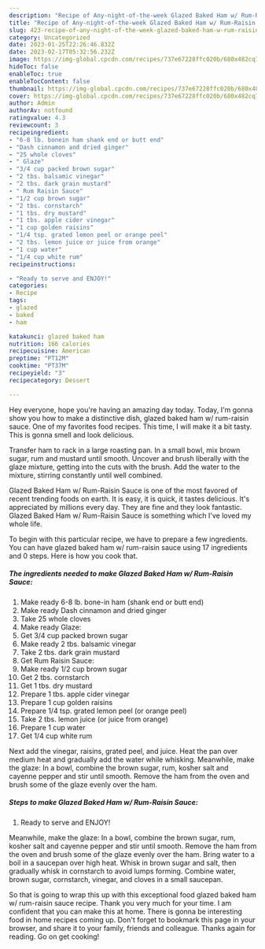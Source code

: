 ```yaml
---
description: "Recipe of Any-night-of-the-week Glazed Baked Ham w/ Rum-Raisin Sauce"
title: "Recipe of Any-night-of-the-week Glazed Baked Ham w/ Rum-Raisin Sauce"
slug: 423-recipe-of-any-night-of-the-week-glazed-baked-ham-w-rum-raisin-sauce
category: Uncategorized
date: 2023-01-25T22:26:46.832Z
date: 2023-02-17T05:32:56.232Z
image: https://img-global.cpcdn.com/recipes/737e67228ffc020b/680x482cq70/glazed-baked-ham-w-rum-raisin-sauce-recipe-main-photo.jpg
hideToc: false
enableToc: true
enableTocContent: false
thumbnail: https://img-global.cpcdn.com/recipes/737e67228ffc020b/680x482cq70/glazed-baked-ham-w-rum-raisin-sauce-recipe-main-photo.jpg
cover: https://img-global.cpcdn.com/recipes/737e67228ffc020b/680x482cq70/glazed-baked-ham-w-rum-raisin-sauce-recipe-main-photo.jpg
author: Admin
authorAv: notfound
ratingvalue: 4.3
reviewcount: 3
recipeingredient:
- "6-8 lb. bonein ham shank end or butt end"
- "Dash cinnamon and dried ginger"
- "25 whole cloves"
- " Glaze"
- "3/4 cup packed brown sugar"
- "2 tbs. balsamic vinegar"
- "2 tbs. dark grain mustard"
- " Rum Raisin Sauce"
- "1/2 cup brown sugar"
- "2 tbs. cornstarch"
- "1 tbs. dry mustard"
- "1 tbs. apple cider vinegar"
- "1 cup golden raisins"
- "1/4 tsp. grated lemon peel or orange peel"
- "2 tbs. lemon juice or juice from orange"
- "1 cup water"
- "1/4 cup white rum"
recipeinstructions:

- "Ready to serve and ENJOY!"
categories:
- Recipe
tags:
- glazed
- baked
- ham

katakunci: glazed baked ham 
nutrition: 166 calories
recipecuisine: American
preptime: "PT12M"
cooktime: "PT37M"
recipeyield: "3"
recipecategory: Dessert

---
```



Hey everyone, hope you're having an amazing day today. Today, I'm gonna show you how to make a distinctive dish, glazed baked ham w/ rum-raisin sauce. One of my favorites food recipes. This time, I will make it a bit tasty. This is gonna smell and look delicious.

Transfer ham to rack in a large roasting pan. In a small bowl, mix brown sugar, rum and mustard until smooth. Uncover and brush liberally with the glaze mixture, getting into the cuts with the brush. Add the water to the mixture, stirring constantly until well combined.

Glazed Baked Ham w/ Rum-Raisin Sauce is one of the most favored of recent trending foods on earth. It is easy, it is quick, it tastes delicious. It's appreciated by millions every day. They are fine and they look fantastic. Glazed Baked Ham w/ Rum-Raisin Sauce is something which I've loved my whole life.


To begin with this particular recipe, we have to prepare a few ingredients. You can have glazed baked ham w/ rum-raisin sauce using 17 ingredients and 0 steps. Here is how you cook that.

<!--inarticleads1-->

##### The ingredients needed to make Glazed Baked Ham w/ Rum-Raisin Sauce:

1. Make ready 6-8 lb. bone-in ham (shank end or butt end)
1. Make ready Dash cinnamon and dried ginger
1. Take 25 whole cloves
1. Make ready  Glaze:
1. Get 3/4 cup packed brown sugar
1. Make ready 2 tbs. balsamic vinegar
1. Take 2 tbs. dark grain mustard
1. Get  Rum Raisin Sauce:
1. Make ready 1/2 cup brown sugar
1. Get 2 tbs. cornstarch
1. Get 1 tbs. dry mustard
1. Prepare 1 tbs. apple cider vinegar
1. Prepare 1 cup golden raisins
1. Prepare 1/4 tsp. grated lemon peel (or orange peel)
1. Take 2 tbs. lemon juice (or juice from orange)
1. Prepare 1 cup water
1. Get 1/4 cup white rum


Next add the vinegar, raisins, grated peel, and juice. Heat the pan over medium heat and gradually add the water while whisking. Meanwhile, make the glaze: In a bowl, combine the brown sugar, rum, kosher salt and cayenne pepper and stir until smooth. Remove the ham from the oven and brush some of the glaze evenly over the ham. 

<!--inarticleads2-->

##### Steps to make Glazed Baked Ham w/ Rum-Raisin Sauce:


1. Ready to serve and ENJOY!

Meanwhile, make the glaze: In a bowl, combine the brown sugar, rum, kosher salt and cayenne pepper and stir until smooth. Remove the ham from the oven and brush some of the glaze evenly over the ham. Bring water to a boil in a saucepan over high heat. Whisk in brown sugar and salt, then gradually whisk in cornstarch to avoid lumps forming. Combine water, brown sugar, cornstarch, vinegar, and cloves in a small saucepan. 

So that is going to wrap this up with this exceptional food glazed baked ham w/ rum-raisin sauce recipe. Thank you very much for your time. I am confident that you can make this at home. There is gonna be interesting food in home recipes coming up. Don't forget to bookmark this page in your browser, and share it to your family, friends and colleague. Thanks again for reading. Go on get cooking!
